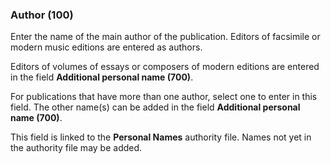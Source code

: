 ### Author (100)

Enter the name of the main author of the publication. Editors of facsimile or modern music editions are entered as
authors.

Editors of volumes of essays or composers of modern editions are entered in the field **Additional personal name 
(700)**.

For publications that have more than one author, select one to enter in this field. The other name(s) can be added in
the field **Additional personal name (700)**.

This field is linked to the **Personal Names** authority file. Names not yet in the authority file may be added.
